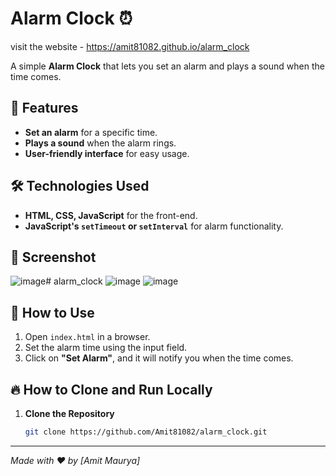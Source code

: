 


 # Alarm Clock ⏰  

 visit the website - https://amit81082.github.io/alarm_clock

A simple **Alarm Clock** that lets you set an alarm and plays a sound when the time comes.  

## 🚀 Features  
- **Set an alarm** for a specific time.  
- **Plays a sound** when the alarm rings.  
- **User-friendly interface** for easy usage.  

## 🛠️ Technologies Used  
- **HTML, CSS, JavaScript** for the front-end.  
- **JavaScript's `setTimeout` or `setInterval`** for alarm functionality.  

## 📸 Screenshot  
![image](https://github.com/user-attachments/assets/05cff331-979a-48f2-a47f-5080f6a1db44)﻿# alarm_clock
![image](https://github.com/user-attachments/assets/fd2af839-c0d8-4576-b202-ef54b934f514)
![image](https://github.com/user-attachments/assets/0e8bcd5b-1d2e-442c-bf33-147657591204)


## 📂 How to Use  
1. Open `index.html` in a browser.  
2. Set the alarm time using the input field.  
3. Click on **"Set Alarm"**, and it will notify you when the time comes.  

 ## 🔥 How to Clone and Run Locally

1. **Clone the Repository**
   ```bash
   git clone https://github.com/Amit81082/alarm_clock.git

---
*Made with ❤️ by [Amit Maurya]*  

